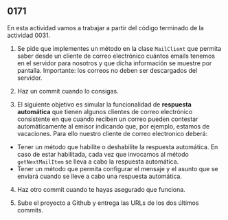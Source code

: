 ## 0171

En esta actividad vamos a trabajar a partir del código terminado de la actividad 0031.

1. Se pide que implementes un método en la clase `MailClient` que permita saber desde un cliente de correo electrónico cuántos emails tenemos en el servidor para nosotros y que dicha información se muestre por pantalla. Importante: los correos no deben ser descargados del servidor.

2. Haz un commit cuando lo consigas.

3. El siguiente objetivo es simular la funcionalidad de __respuesta automática__ que tienen algunos clientes de correo electrónico consistente en que cuando reciben un correo pueden contestar automáticamente al emisor indicando que, por ejemplo, estamos de vacaciones. Para ello nuestro cliente de correo electronico deberá:

  * Tener un método que habilite o deshabilite la respuesta automática. En caso de estar habilitada, cada vez que invocamos al método `getNextMailItem` se lleva a cabo la respuesta automática.
  * Tener un método que permita configurar el mensaje y el asunto que se enviará cuando se lleve a cabo una respuesta automática.

4. Haz otro commit cuando te hayas asegurado que funciona.

7. Sube el proyecto a Github y entrega las URLs de los dos últimos commits.
